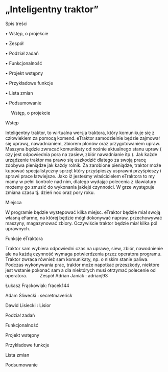 „Inteligentny traktor”
==========

Spis treści

  •	Wstęp, o projekcie

  •	Zespół

  •	Podział zadań

  •	Funkcjonalność

  •	Projekt wstępny 

  •	Przykładowe funkcje

  •	Lista zmian

  •	Podsumowanie

 
Wstęp, o projekcie


Wstęp

Inteligentny traktor, to wirtualna wersja traktora, który komunikuje się z człowiekiem za pomocą komend. eTraktor samodzielnie będzie zajmował się  uprawą, nawadnianiem, zbiorem plonów oraz przygotowaniem upraw. Maszyna będzie zwracać komunikaty od nośnie aktualnego stanu upraw ( czy jest odpowiednia pora na zasiew, zbiór nawadnianie itp.). Jak każde urządzenie traktor ma prawo się uszkodzić dlatego za swoją pracę zdobywa pieniądze jak każdy rolnik. Za zarobione pieniądze, traktor może kupować specjalistyczny sprzęt który przyśpieszy usprawni przyśpieszy i sprawi prace łatwiejsze. Jako iż jesteśmy właścicielem eTraktora to my mamy w pełni kontrole nad nim, dlatego wydając polecenia z klawiatury możemy go zmusić do wykonania jakiejś czynności. W grze występuje zmiana czasu tj. dzień noc oraz pory roku.


Miejsca

W programie będzie występować kilka miejsc. eTraktor będzie miał swoją własną eFarme, na której będzie mógł dokonywać napraw, przechowywać maszyny, magazynować zbiory.
Oczywiście traktor będzie miał kilka pól uprawnych. 


Funkcje eTraktora

Traktor sam wybiera odpowiedni czas na uprawę, siew, zbiór, nawodnienie ale na każdą czynność wymaga potwierdzenia przez operatora programu. Traktor zwraca również sam komunikaty, np. o niskim stanie paliwa. Podczas wykonywania prac, traktor może napotkać przeszkody, niektóre jest wstanie pokonać sam a dla niektórych musi otrzymać polecenie od operatora.
 
 
Zespół
Adrian Janiak : adrianj93

Łukasz Frąckowiak: fracek144

Adam Śliwecki : secretmaverick

Dawid Lisiecki : Lisior



Podział zadań

Funkcjonalność

Projekt wstępny

Przykładowe funkcje

Lista zmian

Podsumowanie





